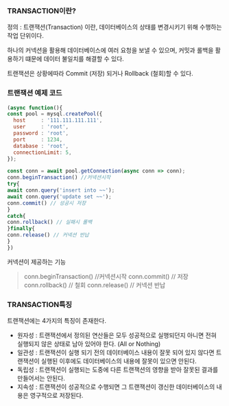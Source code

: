 ### TRANSACTION이란?
정의 : 트랜잭션(Transaction) 이란, 데이터베이스의 상태를 변경시키기 위해 수행하는 작업 단위이다.

하나의 커넥션을 활용해 데이터베이스에 여러 요청을 보낼 수 있으며, 커밋과 롤백을 활용하기 떄문에 데이터 불일치를 해결할 수 있다.

트랜잭션은 상황에따라 Commit (저장) 되거나 Rollback (철회)할 수 있다.

### 트랜잭션 예제 코드
```javascript
(async function(){
const pool = mysql.createPool({
  host     : '111.111.111.111',
  user     : 'root',
  password : 'root',
  port     : 1234,
  database : 'root',
  connectionLimit: 5,
});

const conn = await pool.getConnection(async conn => conn);
conn.beginTransaction() //커넥션시작
try{
await conn.query('insert into ~~');
await conn.query('update set ~~');
conn.commit() // 성공시 저장
}
catch{
conn.rollback() // 실패시 롤백
}finally{
conn.release() // 커넥션 반납
}
})
```

커넥션이 제공하는 기능
>conn.beginTransaction() //커넥션시작
conn.commit() // 저장
conn.rollback() // 철회
conn.release() // 커넥션 반납


### TRANSACTION특징
트랜잭션에는 4가지의 특징이 존재한다.
- 원자성 : 트랜잭션에서 정의된 연산들은 모두 성공적으로 실행되던지 아니면 전혀 실행되지 않은 상태로 남아 있어야 한다. (All or Nothing)
- 일관성 : 트랜잭션이 실행 되기 전의 데이터베이스 내용이 잘못 되어 있지 않다면
트랜잭션이 실행된 이후에도 데이터베이스의 내용에 잘못이 있으면 안된다.
- 독립성 : 트랜잭션이 실행되는 도중에 다른 트랜잭션의 영향을 받아 잘못된 결과를 만들어서는 안된다.
- 지속성 : 트랜잭션이 성공적으로 수행되면 그 트랜잭션이 갱신한 데이터베이스의 내용은 영구적으로 저장된다.

